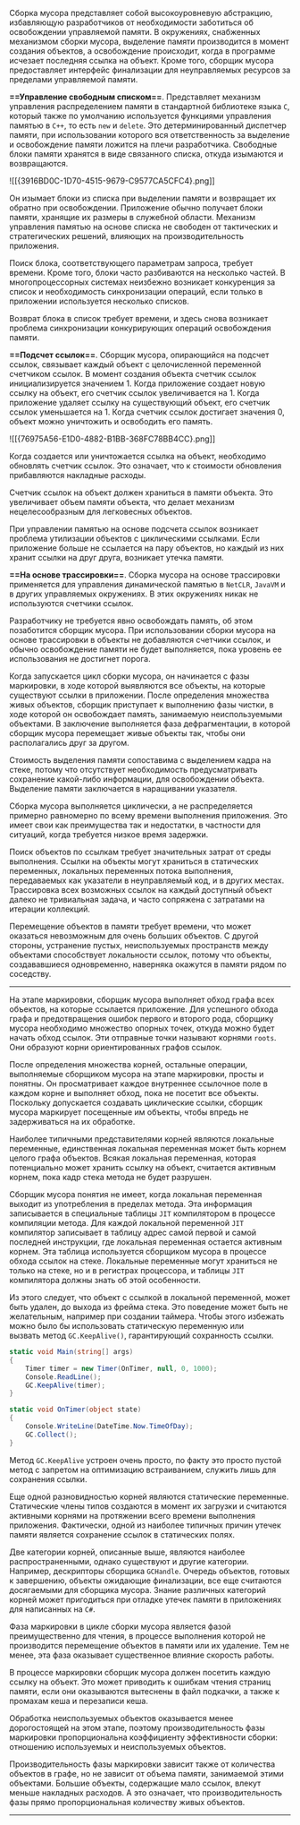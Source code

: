 Сборка мусора представляет собой высокоуровневую абстракцию, избавляющую разработчиков от необходимости заботиться об освобождении управляемой памяти. В окружениях, снабженных механизмом сборки мусора, выделение памяти производится в момент создания объектов, а освобождение происходит, когда в программе исчезает последняя ссылка на объект. Кроме того, сборщик мусора предоставляет интерфейс финализации для неуправляемых ресурсов за пределами управляемой памяти.

**==Управление свободным списком==**. Представляет механизм управления распределением памяти в стандартной библиотеке языка `C`, который также по умолчанию используется функциями управления памятью в `C++`, то есть `new` и `delete`. Это детерминированный диспетчер памяти, при использовании которого вся ответственность за выделение и освобождение памяти ложится на плечи разработчика. Свободные блоки памяти хранятся в виде связанного списка, откуда изымаются и возвращаются.

![[{3916BD0C-1D70-4515-9679-C9577CA5CFC4}.png]]

Он изымает блоки из списка при выделении памяти и возвращает их обратно при освобождении. Приложение обычно получает блоки памяти, хранящие их размеры в служебной области. Механизм управления памятью на основе списка не свободен от тактических и стратегических решений, влияющих на производительность приложения.

Поиск блока, соответствующего параметрам запроса, требует времени. Кроме того, блоки часто разбиваются на несколько частей. В многопроцессорных системах неизбежно возникает конкуренция за список и необходимость синхронизации операций, если только в приложении используется несколько списков.

Возврат блока в список требует времени, и здесь снова возникает проблема синхронизации конкурирующих операций освобождения памяти.

**==Подсчет ссылок==**. Сборщик мусора, опирающийся на подсчет ссылок, связывает каждый объект с целочисленной переменной счетчиком ссылок. В момент создания объекта счетчик ссылок инициализируется значением 1. Когда приложение создает новую ссылку на объект, его счетчик ссылок увеличивается на 1. Когда приложение удаляет ссылку на существующий объект, его счетчик ссылок уменьшается на 1. Когда счетчик ссылок достигает значения 0, объект можно уничтожить и освободить его память.

![[{76975A56-E1D0-4882-B1BB-368FC78BB4CC}.png]]

Когда создается или уничтожается ссылка на объект, необходимо обновлять счетчик ссылок. Это означает, что к стоимости обновления прибавляются накладные расходы.

Счетчик ссылок на объект должен храниться в памяти объекта. Это увеличивает объем памяти объекта, что делает механизм нецелесообразным для легковесных объектов.

При управлении памятью на основе подсчета ссылок возникает проблема утилизации объектов с циклическими ссылками. Если приложение больше не ссылается на пару объектов, но каждый из них хранит ссылки на друг друга, возникает утечка памяти.

**==На основе трассировки==**. Сборка мусора на основе трассировки применяется для управления динамической памятью в `NetCLR`, `JavaVM` и в других управляемых окружениях. В этих окружениях никак не используются счетчики ссылок.

Разработчику не требуется явно освобождать память, об этом позаботится сборщик мусора. При использовании сборки мусора на основе трассировки в объекты не добавляются счетчики ссылок, и обычно освобождение памяти не будет
выполняется, пока уровень ее использования не достигнет порога.

Когда запускается цикл сборки мусора, он начинается с фазы маркировки, в ходе которой выявляются все объекты, на которые существуют ссылки в приложении.
После определения множества живых объектов, сборщик приступает к выполнению фазы чистки, в ходе которой он освобождает память, занимаемую неиспользуемыми объектами. В заключение выполняется фаза дефрагментации, в которой сборщик мусора перемещает живые объекты так, чтобы они располагались друг за другом.

Стоимость выделения памяти сопоставима с выделением кадра на стеке, потому что отсутствует необходимость предусматривать сохранение какой-либо информации, для освобождении объекта. Выделение памяти заключается в наращивании указателя.

Сборка мусора выполняется циклически, а не распределяется примерно равномерно по всему времени выполнения приложения. Это имеет свои как преимущества так и недостатки, в частности для ситуаций, когда требуется низкое время задержки.

Поиск объектов по ссылкам требует значительных затрат от среды выполнения. Ссылки на объекты могут храниться в статических переменных, локальных переменных потока выполнения, передаваемых как указатели в неуправляемый код, и в других местах. Трассировка всех возможных ссылок на каждый доступный объект далеко не тривиальная задача, и часто сопряжена с затратами на итерации коллекций.

Перемещение объектов в памяти требует времени, что может оказаться невозможным для очень больших объектов. С другой стороны, устранение пустых, неиспользуемых пространств между объектами способствует локальности ссылок, потому что объекты, создававшиеся одновременно, наверняка окажутся в памяти рядом по соседству.

---

На этапе маркировки, сборщик мусора выполняет обход графа всех объектов, на которые ссылается приложение. Для успешного обхода графа и предотвращения ошибок первого и второго рода, сборщику мусора необходимо множество опорных точек, откуда можно будет начать обход ссылок. Эти отправные точки называют корнями `roots`. Они образуют корни ориентированных графов ссылок.

После определения множества корней, остальные операции, выполняемые сборщиком мусора на этапе маркировки, просты и понятны. Он просматривает каждое внутреннее ссылочное поле в каждом корне и выполняет обход, пока не посетит все объекты. Поскольку допускается создавать циклические ссылки, сборщик мусора маркирует посещенные им объекты, чтобы впредь не задерживаться на их обработке.

Наиболее типичными представителями корней являются локальные переменные, единственная локальная переменная может быть корнем целого графа объектов.
Всякая локальная переменная, которая потенциально может хранить ссылку на
объект, считается активным корнем, пока кадр стека метода не будет разрушен.

Сборщик мусора понятия не имеет, когда локальная переменная выходит из употребления в пределах метода. Эта информация записывается в специальные таблицы `JIT` компилятором в процессе компиляции метода. Для каждой локальной переменной `JIT` компилятор записывает в таблицу адрес самой первой и самой последней инструкции, где локальная переменная остается активным корнем. Эта таблица используется сборщиком мусора в процессе обхода ссылок на стеке.
Локальные переменные могут храниться не только на стеке, но и в регистрах процессора, и таблицы `JIT` компилятора должны знать об этой особенности.

Из этого следует, что объект с ссылкой в локальной переменной, может быть удален, до выхода из фрейма стека. Это поведение может быть не желательным, например при создании таймера. Чтобы этого избежать можно было бы использовать статическую переменную или вызвать метод `GC.KeepAlive()`, гарантирующий сохранность ссылки.

```c#
static void Main(string[] args)
{
	Timer timer = new Timer(OnTimer, null, 0, 1000);
	Console.ReadLine();
	GC.KeepAlive(timer);
}

static void OnTimer(object state)
{
	Console.WriteLine(DateTime.Now.TimeOfDay);
	GC.Collect();
}
```

Метод `GC.KeepAlive` устроен очень просто, по факту это просто пустой метод с запретом на оптимизацию встраиванием, служить лишь для сохранения ссылки.

Еще одной разновидностью корней являются статические переменные. Статические члены типов создаются в момент их загрузки и считаются активными корнями на протяжении всего времени выполнения приложения. Фактически, одной из наиболее типичных причин утечек памяти является сохранение ссылок в статических полях.

Две категории корней, описанные выше, являются наиболее распространенными, однако существуют и другие категории. Например, дескрипторы сборщика `GCHandle`. Очередь объектов, готовых к завершению, объекты ожидающие финализации, все еще считаются досягаемыми для сборщика мусора. Знание различных категорий корней может пригодиться при отладке утечек памяти в приложениях для написанных на `C#`.

Фаза маркировки в цикле сборки мусора является фазой преимущественно для чтения, в процессе выполнения которой не производится перемещение объектов в памяти или их удаление. Тем не менее, эта фаза оказывает существенное влияние скорость работы.

В процессе маркировки сборщик мусора должен посетить каждую ссылку на объект. Это может приводить к ошибкам чтения страниц памяти, если они оказываются вытеснены в файл подкачки, а также к промахам кеша и перезаписи кеша.

Обработка неиспользуемых объектов оказывается менее дорогостоящей на этом этапе, поэтому производительность фазы маркировки пропорциональна коэффициенту эффективности сборки: отношению используемых и неиспользуемых объектов.

Производительность фазы маркировки зависит также от количества объектов в графе, но не зависит от объема памяти, занимаемой этими объектами. Большие объекты, содержащие мало ссылок, влекут меньше накладных расходов. А это означает, что производительность фазы прямо пропорциональная количеству живых объектов.

---





